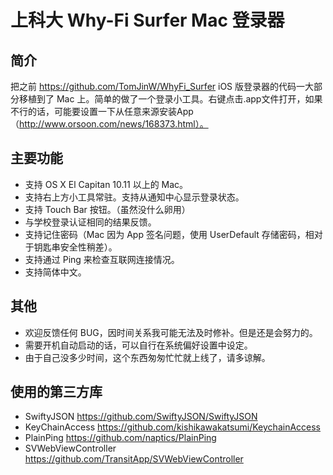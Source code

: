 # 上科大 Why-Fi Surfer Mac 登录器

## 简介

把之前 https://github.com/TomJinW/WhyFi_Surfer iOS 版登录器的代码一大部分移植到了 Mac 上。简单的做了一个登录小工具。右键点击.app文件打开，如果不行的话，可能要设置一下从任意来源安装App（http://www.orsoon.com/news/168373.html）。


## 主要功能
- 支持 OS X El Capitan 10.11 以上的 Mac。
- 支持右上方小工具常驻。支持从通知中心显示登录状态。
- 支持 Touch Bar 按钮。（虽然没什么卵用）
- 与学校登录认证相同的结果反馈。
- 支持记住密码（Mac 因为 App 签名问题，使用 UserDefault 存储密码，相对于钥匙串安全性稍差）。
- 支持通过 Ping 来检查互联网连接情况。
- 支持简体中文。

## 其他
- 欢迎反馈任何 BUG，因时间关系我可能无法及时修补。但是还是会努力的。
- 需要开机自动启动的话，可以自行在系统偏好设置中设定。
- 由于自己没多少时间，这个东西匆匆忙忙就上线了，请多谅解。

## 使用的第三方库
- SwiftyJSON https://github.com/SwiftyJSON/SwiftyJSON
- KeyChainAccess https://github.com/kishikawakatsumi/KeychainAccess
- PlainPing https://github.com/naptics/PlainPing
- SVWebViewController https://github.com/TransitApp/SVWebViewController